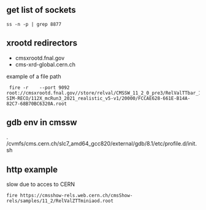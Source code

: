 ## get list of sockets
```
ss -n -p | grep 8877
```
## xrootd redirectors
* cmsxrootd.fnal.gov
* cms-xrd-global.cern.ch 

example of a file path
```
 fire -r    --port 9092 root://cmsxrootd.fnal.gov//store/relval/CMSSW_11_2_0_pre3/RelValTTbar_14TeV/GEN-SIM-RECO/112X_mcRun3_2021_realistic_v5-v1/20000/FCCAE628-661E-B14A-82C7-68B70BC6320A.root
```

## gdb env in cmssw
. /cvmfs/cms.cern.ch/slc7_amd64_gcc820/external/gdb/8.1/etc/profile.d/init.sh

## http example
slow due to acces to CERN
```
fire https://cmsshow-rels.web.cern.ch/cmsShow-rels/samples/11_2/RelValZTTminiaod.root
```
